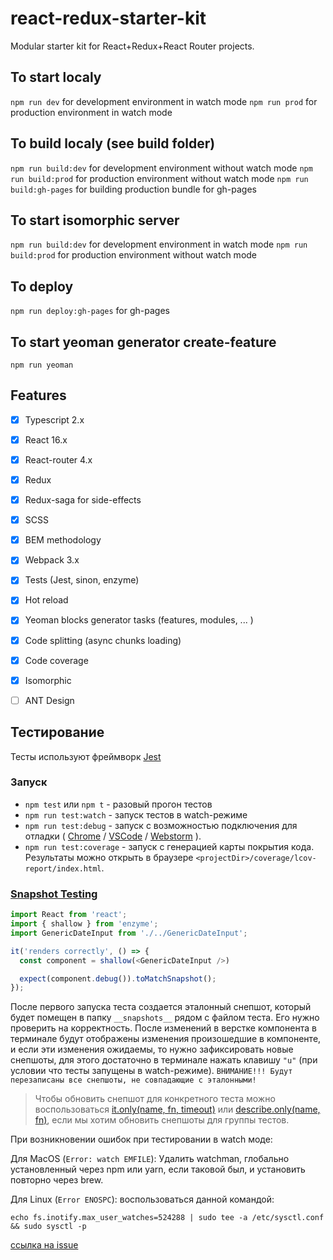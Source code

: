 # react-redux-starter-kit
Modular starter kit for React+Redux+React Router projects.

## To start localy
```npm run dev``` for development environment in watch mode
```npm run prod``` for production environment in watch mode

## To build localy (see build folder)
```npm run build:dev``` for development environment without watch mode
```npm run build:prod``` for production environment without watch mode
```npm run build:gh-pages``` for building production bundle for gh-pages

## To start isomorphic server
```npm run build:dev``` for development environment in watch mode
```npm run build:prod``` for production environment without watch mode

## To deploy
```npm run deploy:gh-pages``` for gh-pages

## To start yeoman generator create-feature
```npm run yeoman```

## Features
- [x] Typescript 2.x
- [x] React 16.x
- [x] React-router 4.x
- [x] Redux
- [x] Redux-saga for side-effects
- [x] SCSS
- [x] BEM methodology
- [x] Webpack 3.x
- [x] Tests (Jest, sinon, enzyme)
- [x] Hot reload
- [x] Yeoman blocks generator tasks (features, modules, ... )
- [x] Code splitting (async chunks loading)
- [x] Code coverage
- [x] Isomorphic
- [ ] ANT Design


## Тестирование

Тесты используют фреймворк [Jest](http://facebook.github.io/jest/)

### Запуск

* `npm test` или `npm t` - разовый прогон тестов
* `npm run test:watch` - запуск тестов в watch-режиме
* `npm run test:debug` - запуск с возможностью подключения для отладки
(
  [Chrome](http://facebook.github.io/jest/docs/en/troubleshooting.html#content) /
  [VSCode](http://facebook.github.io/jest/docs/en/troubleshooting.html#debugging-in-vs-code) /
  [Webstorm](http://facebook.github.io/jest/docs/en/troubleshooting.html#debugging-in-webstorm)
).
* `npm run test:coverage` - запуск с генерацией карты покрытия кода. Результаты можно открыть в браузере `<projectDir>/coverage/lcov-report/index.html`.

### [Snapshot Testing](http://facebook.github.io/jest/docs/en/snapshot-testing.html#content)

```typescript
import React from 'react';
import { shallow } from 'enzyme';
import GenericDateInput from './../GenericDateInput';

it('renders correctly', () => {
  const component = shallow(<GenericDateInput />)

  expect(component.debug()).toMatchSnapshot();
});
```

После первого запуска теста создается эталонный снепшот, который будет помещен в папку `__snapshots__` рядом с файлом
теста. Его нужно проверить на корректность. После изменений в верстке компонента в терминале будут отображены изменения
произошедшие в компоненте, и если эти изменения ожидаемы, то нужно зафиксировать новые снепшоты, для этого достаточно
в терминале нажать клавишу `"u"` (при условии что тесты запущены в watch-режиме). `ВНИМАНИЕ!!! Будут перезаписаны все снепшоты,
не совпадающие с эталонными!`

> Чтобы обновить снепшот для конкретного теста можно воспользоваться [it.only(name, fn, timeout)](http://facebook.github.io/jest/docs/en/api.html#testonlyname-fn-timeout) или [describe.only(name, fn)](http://facebook.github.io/jest/docs/en/api.html#describeonlyname-fn), если мы хотим обновить снепшоты для группы тестов.

При возникновении ошибок при тестировании в watch моде:

Для MacOS (`Error: watch EMFILE`): Удалить watchman, глобально установленный через npm или yarn, если таковой был, и установить повторно через brew.

Для Linux (`Error ENOSPC`): воспользоваться данной командой:
```
echo fs.inotify.max_user_watches=524288 | sudo tee -a /etc/sysctl.conf && sudo sysctl -p
``` 
[ссылка на issue](https://github.com/facebook/jest/issues/3254)
